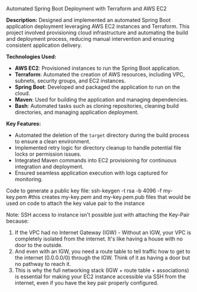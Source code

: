 Automated Spring Boot Deployment with Terraform and AWS EC2

**Description:**
Designed and implemented an automated Spring Boot application deployment leveraging AWS EC2 instances and Terraform. This project involved provisioning cloud infrastructure and automating the build and deployment process, reducing manual intervention and ensuring consistent application delivery.

**Technologies Used:**
- **AWS EC2**: Provisioned instances to run the Spring Boot application.
- **Terraform**: Automated the creation of AWS resources, including VPC, subnets, security groups, and EC2 instances.
- **Spring Boot**: Developed and packaged the application to run on the cloud.
- **Maven**: Used for building the application and managing dependencies.
- **Bash**: Automated tasks such as cloning repositories, cleaning build directories, and managing application deployment.
  
**Key Features:**
- Automated the deletion of the `target` directory during the build process to ensure a clean environment.
- Implemented retry logic for directory cleanup to handle potential file locks or permission issues.
- Integrated Maven commands into EC2 provisioning for continuous integration and deployment.
- Ensured seamless application execution with logs captured for monitoring.

Code to generate a public key file:
  ssh-keygen -t rsa -b 4096 -f my-key.pem
#this creates my-key.pem and my-key.pem.pub files that would be used on code to attach the key value pair to the instance

Note: SSH access to instance isn't possible just with attaching the Key-Pair because:
1. If the VPC had no Internet Gateway (IGW) - Without an IGW, your VPC is completely isolated from the internet. It's like having a house with no door to the outside.
2. And even with an IGW, you need a route table to tell traffic how to get to the internet (0.0.0.0/0) through the IGW. Think of it as having a door but no pathway to reach it.
3. This is why the full networking stack (IGW + route table + associations) is essential for making your EC2 instance accessible via SSH from the internet, even if you have the key pair properly configured.



